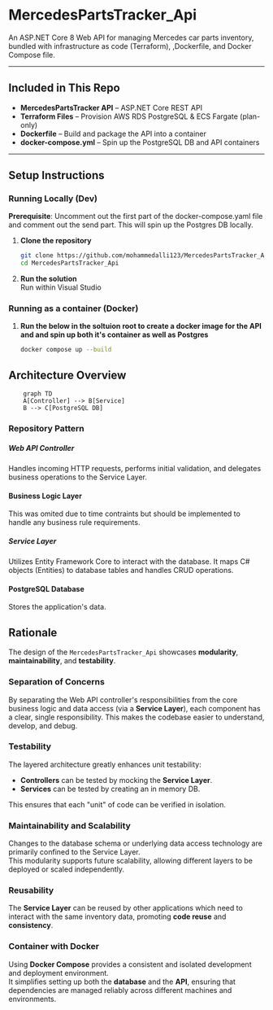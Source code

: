 # MercedesPartsTracker_Api

An ASP.NET Core 8 Web API for managing Mercedes car parts inventory, bundled with infrastructure as code (Terraform), ,Dockerfile, and Docker Compose file.

---

## Included in This Repo

- **MercedesPartsTracker API** – ASP.NET Core REST API
- **Terraform Files** – Provision AWS RDS PostgreSQL & ECS Fargate (plan-only)
- **Dockerfile** – Build and package the API into a container
- **docker-compose.yml** – Spin up the PostgreSQL DB and API containers

---

## Setup Instructions

### Running Locally (Dev)

**Prerequisite**:
Uncomment out the first part of the docker-compose.yaml file and comment out the send part. This will spin up the Postgres DB locally.

1. **Clone the repository**
   ```bash
   git clone https://github.com/mohammedalli123/MercedesPartsTracker_Api.git
   cd MercedesPartsTracker_Api

2. **Run the solution**  
Run within Visual Studio
    
### Running as a container (Docker)  
1. **Run the below  in the soltuion root to create a docker image for the API and and spin up both it's container as well as Postgres**  
    ```bash
    docker compose up --build  

## Architecture Overview

```mermaid
    graph TD
    A[Controller] --> B[Service]
    B --> C[PostgreSQL DB]
```

### Repository Pattern

##### Web API Controller
Handles incoming HTTP requests, performs initial validation, and delegates business operations to the Service Layer.

#### Business Logic Layer
This was omited due to time contraints but should be implemented to handle any business rule requirements.

##### Service Layer
Utilizes Entity Framework Core to interact with the database. It maps C# objects (Entities) to database tables and handles CRUD operations.

#### PostgreSQL Database
Stores the application's data.

## Rationale

The design of the `MercedesPartsTracker_Api` showcases **modularity**, **maintainability**, and **testability**.

### Separation of Concerns
By separating the Web API controller's responsibilities from the core business logic and data access (via a **Service Layer**), each component has a clear, single responsibility. This makes the codebase easier to understand, develop, and debug.

### Testability
The layered architecture greatly enhances unit testability:
- **Controllers** can be tested by mocking the **Service Layer**.
- **Services** can be tested by creating an in memory DB.

This ensures that each "unit" of code can be verified in isolation.

### Maintainability and Scalability
Changes to the database schema or underlying data access technology are primarily confined to the Service Layer.  
This modularity supports future scalability, allowing different layers to be deployed or scaled independently.

### Reusability
The **Service Layer** can be reused by other applications which need to interact with the same inventory data, promoting **code reuse** and **consistency**.

### Container with Docker
Using **Docker Compose** provides a consistent and isolated development and deployment environment.  
It simplifies setting up both the **database** and the **API**, ensuring that dependencies are managed reliably across different machines and environments.
